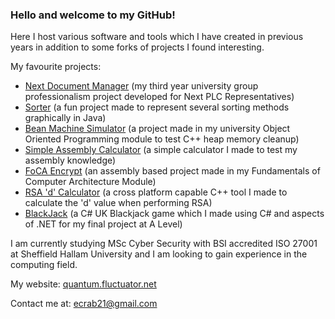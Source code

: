 ### Hello and welcome to my GitHub!
Here I host various software and tools which I have created in previous years in addition to some forks of projects I found interesting.

My favourite projects:
- [Next Document Manager](https://github.com/QuantumFluctuator/GSDP-Next-Document-Management) (my third year university group professionalism project developed for Next PLC Representatives)
- [Sorter](https://github.com/QuantumFluctuator/Sorter) (a fun project made to represent several sorting methods graphically in Java)
- [Bean Machine Simulator](https://github.com/QuantumFluctuator/Bean-Machine) (a project made in my university Object Oriented Programming module to test C++ heap memory cleanup)
- [Simple Assembly Calculator](https://github.com/QuantumFluctuator/Simple-Assembly-Calculator) (a simple calculator I made to test my assembly knowledge)
- [FoCA Encrypt](https://github.com/QuantumFluctuator/FoCA-Encrypt) (an assembly based project made in my Fundamentals of Computer Architecture Module)
- [RSA 'd' Calculator](https://github.com/QuantumFluctuator/RSA-d-Calculator) (a cross platform capable C++ tool I made to calculate the 'd' value when performing RSA)
- [BlackJack](https://github.com/QuantumFluctuator/Blackjack) (a C# UK Blackjack game which I made using C# and aspects of .NET for my final project at A Level)

I am currently studying MSc Cyber Security with BSI accredited ISO 27001 at Sheffield Hallam University and I am looking to gain experience in the computing field.

My website: [quantum.fluctuator.net](https://quantum.fluctuator.net)

Contact me at: [ecrab21@gmail.com](mailto:ecrab21@gmail.com)


